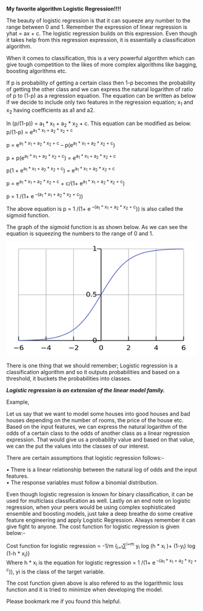 <b>My favorite algorithm Logistic Regression!!!!</b>  

The beauty of logistic regression is that it can squeeze any number to the range between 0 and 1. Remember the expression of linear regression is yhat = ax + c. The logistic regression builds on this expression. Even though it takes help from this regression expression, it is essentially a classification algorithm.  

When it comes to classification, this is a very powerful algorithm which can give tough competition to the likes of more complex algorithms like bagging, boosting algorithms etc.  

If p is probability of getting a certain class then 1-p becomes the probability of getting the other class and we can express the natural logarithm of ratio of p to (1-p) as a regression equation. The equation can be written as below if we decide to include only two features in the regression equation; x<sub>1</sub> and x<sub>2</sub> having coefficients as a1 and a2.  

ln (p/(1-p)) = a<sub>1</sub> * x<sub>1</sub> + a<sub>2</sub> * x<sub>2</sub> + c. This equation can be modified as below.
p/(1-p) = e<sup>a<sub>1</sub> * x<sub>1</sub> + a<sub>2</sub> * x<sub>2</sub> + c</sup>  

p = e<sup>a<sub>1</sub> * x<sub>1</sub> + a<sub>2</sub> * x<sub>2</sub> + c</sup> – p(e<sup>a<sub>1</sub> * x<sub>1</sub> + a<sub>2</sub> * x<sub>2</sub> + c</sup>)  

p + p(e<sup>a<sub>1</sub> * x<sub>1</sub> + a<sub>2</sub> * x<sub>2</sub> + c</sup>) = e<sup>a<sub>1</sub> * x<sub>1</sub> + a<sub>2</sub> * x<sub>2</sub> + c</sup>  

p(1 + e<sup>a<sub>1</sub> * x<sub>1</sub> + a<sub>2</sub> * x<sub>2</sub> + c</sup>) = e<sup>a<sub>1</sub> * x<sub>1</sub> + a<sub>2</sub> * x<sub>2</sub> + c</sup>  

p = e<sup>a<sub>1</sub> * x<sub>1</sub> + a<sub>2</sub> * x<sub>2</sub> + c</sup> + c/(1+ e<sup>a<sub>1</sub> * x<sub>1</sub> + a<sub>2</sub> * x<sub>2</sub> + c</sup>)  

p = 1 /(1+ e <sup>–(a<sub>1</sub> * x<sub>1</sub> + a<sub>2</sub> * x<sub>2</sub> + c</sup>))  

The above equation is p = 1 /(1+ e <sup>–(a<sub>1</sub> * x<sub>1</sub> + a<sub>2</sub> * x<sub>2</sub> + c</sup>)) is also called the sigmoid function.

The graph of the sigmoid function is as shown below. As we can see the equation is squeezing the numbers to the range of 0 and 1.  

<img src="/assets/lr.png" height="300" width="500">
 
There is one thing that we should remember; Logistic regression is a classification algorithm and so it outputs probabilities and based on a threshold, it buckets the probabilities into classes.  

<i><b>Logistic regression is an extension of the linear model family.</b></i>  

Example,  

Let us say that we want to model some houses into good houses and bad houses depending on the number of rooms, the price of the house etc. Based on the input features, we can express the natural logarithm of the odds of a certain class to the odds of another class as a linear regression expression. That would give us a probability value and based on that value, we can the put the values into the classes of our interest.  

There are certain assumptions that logistic regression follows:-  

•	There is a linear relationship between the natural log of odds and the input features.  
•	The response variables must follow a binomial distribution.  

Even though logistic regression is known for binary classification, it can be used for multiclass classification as well. 
Lastly on an end note on logistic regression, when your peers would be using complex sophisticated  ensemble and boosting models, just take a deep breathe do some creative feature engineering and apply Logistic Regression. Always remember it can give fight to anyone.
The cost function for logistic regression is given below:-  

Cost function for logistic regression = -1/m {<sub>i=1</sub>∑<sup>i=m</sup> y<sub>i</sub> log (h * x<sub>i</sub> )+ (1-y<sub>i</sub>) log (1-h * x<sub>i</sub>)}  
Where h * x<sub>i</sub> is the equation for logistic regression = 1 /(1+ e <sup>–(a<sub>1</sub> * x<sub>1</sub> + a<sub>2</sub> * x<sub>2</sub> + c</sup>)), yi is the class of the target variable.  

The cost function given above is also refered to as the logarithmic loss function and it is tried to minimize when developing the model.

Please bookmark me if you found this helpful.
